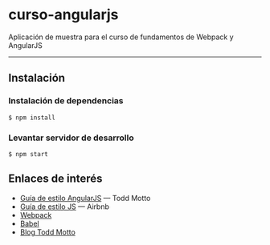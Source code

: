 # curso-angularjs
Aplicación de muestra para el curso de fundamentos de Webpack y AngularJS

---

## Instalación

### Instalación de dependencias

```
$ npm install
```

### Levantar servidor de desarrollo

```
$ npm start
```


## Enlaces de interés
- [Guía de estilo AngularJS](https://github.com/toddmotto/angularjs-styleguide) — Todd Motto
- [Guía de estilo JS](https://github.com/airbnb/javascript) — Airbnb
- [Webpack](https://webpack.github.io/)
- [Babel](https://babeljs.io/)
- [Blog Todd Motto](https://toddmotto.com/)

